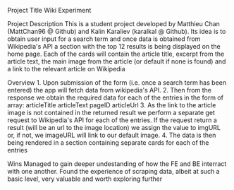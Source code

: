 Project Title
    Wiki Experiment

Project Description
    This is a student project developed by Matthieu Chan (MattChan96 @ Github) and Kalin Karaliev (karalkal @ Github).
    Its idea is to obtain user input for a search term and once data is obtained from Wikipedia's API a section with the top 12 results is being displayed on the home page. Each of the cards will contain the article title, excerpt from the article text, the main image from the article (or default if none is found) and a link to the relevant article on Wikipedia

Overview
    1. Upon submission of the form (i.e. once a search term has been entered) the app will fetch data from wikipedia's API.
    2. Then from the response we obtain the required data for each of the entries in the form of array:
        articleTitle
        articleText
        pageID
        articleUrl
    3. As the link to the article image is not contained in the returned result we perform a separate get request to Wikipedia's API for each of the entries. If the request return a result (will be an url to the image location) we assign the value to imgURL or, if not, we imageURL will link to our default image.
    4. The data is then being rendered in a section containing separate cards for each of the entries

Wins
    Managed to gain deeper undestanding of how the FE and BE interract with one another.
    Found the experience of scraping data, albeit at such a basic level, very valuable and worth exploring further  

